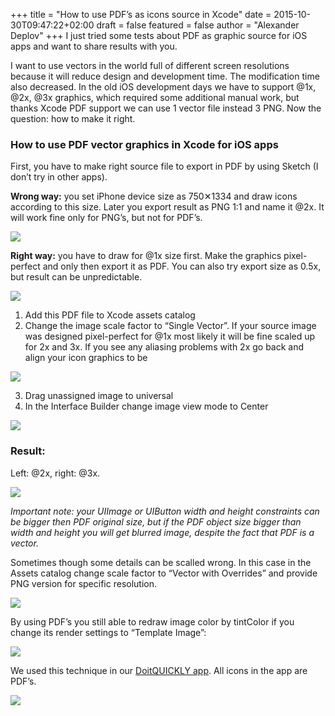 +++
title = "How to use PDF’s as icons source in Xcode"
date = 2015-10-30T09:47:22+02:00
draft = false
featured = false
author = "Alexander Deplov"
+++
I just tried some tests about PDF as graphic source for iOS apps and want to share results with you.

I want to use vectors in the world full of different screen resolutions because it will reduce design and development time. The modification time also decreased. In the old iOS development days we have to support @1x, @2x, @3x graphics, which required some additional manual work, but thanks Xcode PDF support we can use 1 vector file instead 3 PNG. Now the question: how to make it right.

### How to use PDF vector graphics in Xcode for iOS apps

First, you have to make right source file to export in PDF by using Sketch (I don’t try in other apps).

**Wrong way:** you set iPhone device size as 750✕1334 and draw icons according to this size. Later you export result as PNG 1:1 and name it @2x. It will work fine only for PNG’s, but not for PDF’s.

![](images/1.jpg)

**Right way:** you have to draw for @1x size first. Make the graphics pixel-perfect and only then export it as PDF. You can also try export size as 0.5x, but result can be unpredictable.

![](images/2.jpg)

1. Add this PDF file to Xcode assets catalog
2. Change the image scale factor to “Single Vector”. If your source image was designed pixel-perfect for @1x most likely it will be fine scaled up for 2x and 3x. If you see any aliasing problems with 2x go back and align your icon graphics to be

![](images/3.jpg)

3. Drag unassigned image to universal
4. In the Interface Builder change image view mode to Center

![](images/4.jpg)

### Result:

Left: @2x, right: @3x.

![](images/5.jpg)

*Important note: your UIImage or UIButton width and height constraints can be bigger then PDF original size, but if the PDF object size bigger than width and height you will get blurred image, despite the fact that PDF is a vector.*

Sometimes though some details can be scalled wrong. In this case in the Assets catalog change scale factor to “Vector with Overrides” and provide PNG version for specific resolution.

![](images/6.jpg)

By using PDF’s you still able to redraw image color by tintColor if you change its render settings to “Template Image”:

![](images/7.jpg)

We used this technique in our [DoitQUICKLY app](https://apps.apple.com/us/app/doitquickly-2/id1232755311). All icons in the app are PDF’s.

![](images/8.gif)